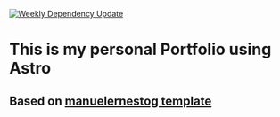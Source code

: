 [![Weekly Dependency Update](https://github.com/brahimABD98/my-portfolio/actions/workflows/update.yml/badge.svg)](https://github.com/brahimABD98/my-portfolio/actions/workflows/update.yml)

# This is my personal Portfolio using Astro


## Based on [manuelernestog template](https://github.com/manuelernestog/astro-modern-personal-website)

